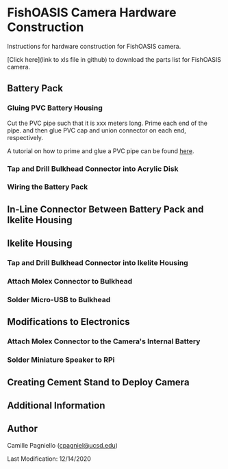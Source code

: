 # FishOASIS Camera Hardware Construction
Instructions for hardware construction for FishOASIS camera.

[Click here](link to xls file in github) to download the parts list for FishOASIS camera.

## Battery Pack

### Gluing PVC Battery Housing

Cut the PVC pipe such that it is xxx meters long. Prime each end of the pipe. and then glue PVC cap and union connector on each end, respectively.

A tutorial on how to prime and glue a PVC pipe can be found [here](https://www.youtube.com/watch?v=8kKVIoUhyYA&ab_channel=BenjaminSahlstrom).

### Tap and Drill Bulkhead Connector into Acrylic Disk

### Wiring the Battery Pack

## In-Line Connector Between Battery Pack and Ikelite Housing

## Ikelite Housing

### Tap and Drill Bulkhead Connector into Ikelite Housing

### Attach Molex Connector to Bulkhead

### Solder Micro-USB to Bulkhead 

## Modifications to Electronics

### Attach Molex Connector to the Camera's Internal Battery

### Solder Miniature Speaker to RPi

## Creating Cement Stand to Deploy Camera

## Additional Information

## Author
Camille Pagniello (cpagniel@ucsd.edu)

Last Modification: 12/14/2020
